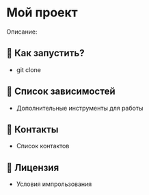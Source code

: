 # Мой проект
Описание: 

## 📌 Как запустить?
- git clone
## 📌 Список зависимостей
- Дополнительные инструменты для работы
## 📌 Контакты
- Список контактов
## 📌 Лицензия
- Условия импрользования 

